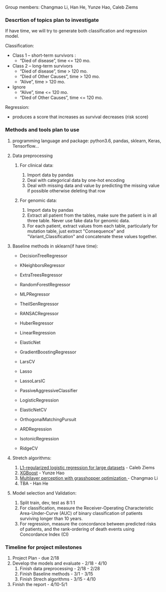 Group members: Changmao Li, Han He,  Yunze Hao, Caleb Ziems 

### Descrtion of topics plan to investigate

If have time, we will try to generate both classification and regression model.

Classification:

- Class 1 – short-term survivors : 
  - “Died of disease”, time <= 120 mo.
- Class 2 – long-term survivors
  - “Died of disease”, time > 120 mo.
  - “Died of Other Causes”, time > 120 mo.
  -  ”Alive”, time > 120 mo.
- Ignore
  - “Alive”, time <= 120 mo.
  -  “Died of Other Causes”, time <= 120 mo.

Regression:

- produces a score  that increases as survival decreases (risk score)

### Methods and tools plan to use

1. programming language and package: python3.6, pandas, sklearn, Keras, Tensorflow... 

2. Data preprocessing

   1. For clinical data:

      1. Import data by pandas
      2. Deal with categorical data by one-hot encoding
      3. Deal with missing data and value by predicting the missing value if possible otherwise deleting that row

   2. For genomic data:

      1. Import data by pandas
      2. Extract all patient from the tables, make sure the patient is in all three table. Never use fake data for genomic data.
      3. For each patient, extract values from each table, particularly for mutation table, just extract "Consequence" and "Variant_Classification" and concatenate these values together.

3. Baseline methods in sklearn(if have time):

   - DecisionTreeRegressor

   - KNeighborsRegressor
   - ExtraTreesRegressor
   - RandomForestRegressor
   - MLPRegressor
   - TheilSenRegressor
   - RANSACRegressor
   - HuberRegressor
   - LinearRegression
   - ElasticNet
   - GradientBoostingRegressor
   - LarsCV
   - Lasso
   - LassoLarsIC    
   - PassiveAggressiveClassifier
   - LogisticRegression
   - ElasticNetCV
   - OrthogonalMatchingPursuit
   - ARDRegression
   - IsotonicRegression
   - RidgeCV

4. Stretch algorithms:

   1. [L1-regularized logistic regression for large datasets]( https://ai.stanford.edu/~ang/papers/aaai06-l1logisticregression.pdf)  - Caleb Ziems
   2. [XGBoost](https://arxiv.org/abs/1603.02754) - Yunze Hao
   3. [Multilayer perception with grasshopper optimization ](https://www.researchgate.net/profile/Ali_Asghar_Heidari/publication/326692420_An_Efficient_Hybrid_Multilayer_Perceptron_Neural_Network_with_Grasshopper_Optimization/links/5b752129a6fdcc87df804398/An-Efficient-Hybrid-Multilayer-Perceptron-Neural-Network-with-Grasshopper-Optimization.pdf)  -  Changmao Li
   4. TBA - Han He

5. Model selection and Validation:
   1. Split train, dev, test as 8:1:1
   2. For classification, measure the Receiver-Operating Characteristic Area-Under-Curve (AUC)
      of binary classification of patients surviving longer than 10 years.
   3. For regression, measure the concordance between predicted risks of patients,
      and the rank-ordering of death events using Concordance Index (CI) 

   

### Timeline for project milestones

1. Project Plan - due 2/18
2. Develop the models and evaluate - 2/18 - 4/10
   1. Finish data preprocessing - 2/18 - 2/28
   2. Finish Baseline methods - 3/1 - 3/15
   3. Finish Strech algorithms - 3/15 - 4/10
3. Finish the report - 4/10-5/1





